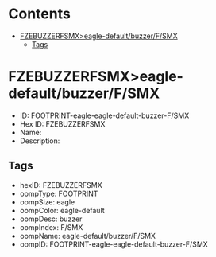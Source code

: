 



Contents
========

* [FZEBUZZERFSMX>eagle-default/buzzer/F/SMX](#fzebuzzerfsmxeagle-defaultbuzzerfsmx)
	* [Tags](#tags)

# FZEBUZZERFSMX>eagle-default/buzzer/F/SMX

- ID: FOOTPRINT-eagle-eagle-default-buzzer-F/SMX
- Hex ID: FZEBUZZERFSMX
- Name: 
- Description: 

## Tags

- hexID: FZEBUZZERFSMX
- oompType: FOOTPRINT
- oompSize: eagle
- oompColor: eagle-default
- oompDesc: buzzer
- oompIndex: F/SMX
- oompName: eagle-default/buzzer/F/SMX
- oompID: FOOTPRINT-eagle-eagle-default-buzzer-F/SMX
